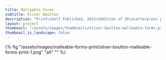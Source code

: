 ```yaml
---
title: Malleable Forms
subtitle: Oliver Boulton
description: "Print\nSelf Published, 2015\nEdition of 26\nLetterpress print, 594mm × 841mm"
layout: project
thumbnail: "/assets/images/thumbnails/oliver-boulton-malleable-forms-print-1.png"
thumbnail_is_landscape: false
---
```


{% fig "/assets/images/malleable-forms-print/oliver-boulton-malleable-forms-print-1.png" "alt" "" %}